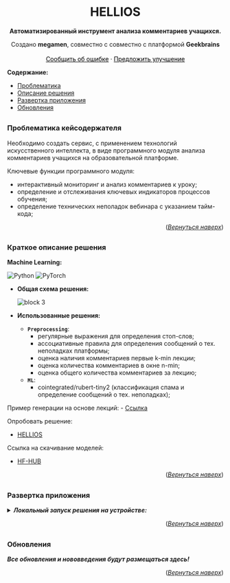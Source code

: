 <a name="readme-top"></a>  

<div align="center">
  <p align="center">
    <h1 align="center">HELLIOS</h1>
  </p>

  <p align="center">
    <p><strong>Автоматизированный инструмент анализа комментариев учащихся.</strong></p>
    Создано <strong>megamen</strong>, совместно с совместно с платформой <strong>Geekbrains</strong>
    <br /><br />
    <a href="https://github.com/megamen-x/HELLIOS/issues" style="color: black;">Сообщить об ошибке</a>
    ·
    <a href="https://github.com/megamen-x/HELLIOS/discussions/1" style="color: black;">Предложить улучшение</a>
  </p>
</div>

**Содержание:**
- [Проблематика](#title1)
- [Описание решения](#title2)
- [Развертка приложения](#title3)
- [Обновления](#title4)

## <h3 align="start"><a id="title1">Проблематика кейсодержателя</a></h3> 
Необходимо создать сервис, с применением технологий искусственного интеллекта, в виде программного модуля анализа комментариев учащихся на образовательной платформе.

Ключевые функции программного модуля:
* интерактивный мониторинг и анализ комментариев к уроку;
* определение и отслеживания ключевых индикаторов процессов обучения;
* определение технических неполадок вебинара с указанием тайм-кода;

<p align="right">(<a href="#readme-top"><i>Вернуться наверх</i></a>)</p>

## <h3 align="start"><a id="title2">Краткое описание решения</a></h3>

**Machine Learning:**

![Python](https://img.shields.io/badge/python-3670A0?style=for-the-badge&logo=python&logoColor=ffdd54)
![PyTorch](https://img.shields.io/badge/PyTorch-%23EE4C2C.svg?style=for-the-badge&logo=PyTorch&logoColor=white)

 - **Общая схема решения:**

    ![block 3](https://github.com/megamen-x/HELLIOS/assets/100156578/98cce222-fc0a-4efe-b67f-8cee1a26f13e)


 - **Использованные решения:**
    - **```Preprocessing```**:
      - регулярные выражения для определения стоп-слов;
      - ассоциативные правила для определения сообщений о тех. неполадках платформы;
      - оценка наличия комментариев первые k-min лекции;
      - оценка количества комментариев в окне n-min;
      - оценка общего количества комментариев за лекцию;
    - **```ML```**:
      - cointegrated/rubert-tiny2 (классификация спама и определение сообщений о тех. неполадках);

Пример генерации на основе лекций:
    - [Ссылка](https://github.com/megamen-x/HELLIOS/blob/main/hellios-app/data.json)

Опробовать решение:
   - [HELLIOS](https://huggingface.co/spaces/AtLan9/HELLIOS)

Ссылка на скачивание моделей:
   - [HF-HUB](https://huggingface.co/whatisslove11/labse)




<p align="right">(<a href="#readme-top"><i>Вернуться наверх</i></a>)</p>

## <h3 align="start"><a id="title3">Развертка приложения</a></h3> 

<details>
  <summary> <strong><i>Локальный запуск решения на устройстве:</i></strong> </summary>
  
  - Для запуска приложения:
  
  ```
  ./HELLIOS/hellios-app/app.py
  ```
  или 
   ```
  gradio app.py
  ```


</details> 

<p align="right">(<a href="#readme-top"><i>Вернуться наверх</i></a>)</p>

## <h3 align="start"><a id="title4">Обновления</a></h3> 

***Все обновления и нововведения будут размещаться здесь!***

<p align="right">(<a href="#readme-top"><i>Вернуться наверх</i></a>)</p>
